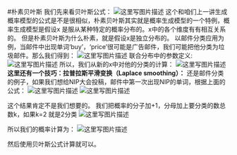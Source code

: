 ﻿#朴素贝叶斯
我们先来看贝叶斯公式：
![这里写图片描述](https://img-blog.csdn.net/20180915151050597?watermark/2/text/aHR0cHM6Ly9ibG9nLmNzZG4ubmV0L2R1a3VrdTUwMzg=/font/5a6L5L2T/fontsize/400/fill/I0JBQkFCMA==/dissolve/70)
这个和咱们上一讲生成概率模型的公式是不是很相似，朴素贝叶斯其实就是概率生成模型的一个特例，概率生成模型是假设x 是服从某种特定的概率分布的。x中的各个维度有有相互关系的。 但是朴素贝叶斯为什么朴素，就是假设x是独立分布的。
以邮件分类应用为例，当邮件中出现单词‘buy’，‘price’很可能是广告邮件，我们可能把他分类为垃圾邮件。那么我们得到：
![这里写图片描述](https://img-blog.csdn.net/2018091515193191?watermark/2/text/aHR0cHM6Ly9ibG9nLmNzZG4ubmV0L2R1a3VrdTUwMzg=/font/5a6L5L2T/fontsize/400/fill/I0JBQkFCMA==/dissolve/70)
联合分布中的参数定义:
![这里写图片描述](https://img-blog.csdn.net/20180915152053534?watermark/2/text/aHR0cHM6Ly9ibG9nLmNzZG4ubmV0L2R1a3VrdTUwMzg=/font/5a6L5L2T/fontsize/400/fill/I0JBQkFCMA==/dissolve/70)
所以，我们从新的x中对他的分类的计算：
![这里写图片描述](https://img-blog.csdn.net/20180915152301311?watermark/2/text/aHR0cHM6Ly9ibG9nLmNzZG4ubmV0L2R1a3VrdTUwMzg=/font/5a6L5L2T/fontsize/400/fill/I0JBQkFCMA==/dissolve/70)
**这里还有一个技巧：拉普拉斯平滑变换（Laplace smoothing）：**
还是邮件分类的例子，如果我们想给NIP大会投稿，邮件中第一次出现NIP的单词，根据上面的公式：
	 ![这里写图片描述](https://img-blog.csdn.net/20180915153300553?watermark/2/text/aHR0cHM6Ly9ibG9nLmNzZG4ubmV0L2R1a3VrdTUwMzg=/font/5a6L5L2T/fontsize/400/fill/I0JBQkFCMA==/dissolve/70)
![这里写图片描述](https://img-blog.csdn.net/20180915153345773?watermark/2/text/aHR0cHM6Ly9ibG9nLmNzZG4ubmV0L2R1a3VrdTUwMzg=/font/5a6L5L2T/fontsize/400/fill/I0JBQkFCMA==/dissolve/70)

这个结果肯定不是我们想要的。
我们把概率的分子加+1，分母加上要分类的数总数k，如果k=2 就是2分类
![这里写图片描述](https://img-blog.csdn.net/20180915153615774?watermark/2/text/aHR0cHM6Ly9ibG9nLmNzZG4ubmV0L2R1a3VrdTUwMzg=/font/5a6L5L2T/fontsize/400/fill/I0JBQkFCMA==/dissolve/70)

所以我们的概率计算为：
![这里写图片描述](https://img-blog.csdn.net/20180915153748997?watermark/2/text/aHR0cHM6Ly9ibG9nLmNzZG4ubmV0L2R1a3VrdTUwMzg=/font/5a6L5L2T/fontsize/400/fill/I0JBQkFCMA==/dissolve/70)

然后使用贝叶斯公式计算就可以。
